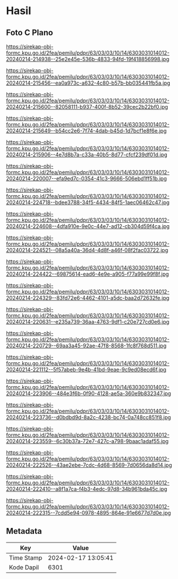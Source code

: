 # Hasil

## Foto C Plano

https://sirekap-obj-formc.kpu.go.id/2fea/pemilu/pdpr/63/03/03/10/14/6303031014012-20240214-214938--25e2e45e-536b-4833-94fd-19f418856998.jpg

https://sirekap-obj-formc.kpu.go.id/2fea/pemilu/pdpr/63/03/03/10/14/6303031014012-20240214-215456--ea0a973c-a632-4c80-b57b-bb035441fb5a.jpg

https://sirekap-obj-formc.kpu.go.id/2fea/pemilu/pdpr/63/03/03/10/14/6303031014012-20240214-215600--82058111-b937-400f-8b52-39cec2b22bf0.jpg

https://sirekap-obj-formc.kpu.go.id/2fea/pemilu/pdpr/63/03/03/10/14/6303031014012-20240214-215649--b54cc2e6-7f74-4dab-b45d-1d7bcf1e8f6e.jpg

https://sirekap-obj-formc.kpu.go.id/2fea/pemilu/pdpr/63/03/03/10/14/6303031014012-20240214-215906--4e7d8b7a-c33a-40b5-8d77-cfcf239df01d.jpg

https://sirekap-obj-formc.kpu.go.id/2fea/pemilu/pdpr/63/03/03/10/14/6303031014012-20240214-220007--efa9ed7c-0354-41c3-9666-506ebd1ff51b.jpg

https://sirekap-obj-formc.kpu.go.id/2fea/pemilu/pdpr/63/03/03/10/14/6303031014012-20240214-224718--bdee3788-34f5-4434-84f5-1aec06462c47.jpg

https://sirekap-obj-formc.kpu.go.id/2fea/pemilu/pdpr/63/03/03/10/14/6303031014012-20240214-224608--4dfa910e-9e0c-44e7-ad12-cb304d59f4ca.jpg

https://sirekap-obj-formc.kpu.go.id/2fea/pemilu/pdpr/63/03/03/10/14/6303031014012-20240214-224521--08a5a40a-36d4-4d8f-a46f-08f2fac03722.jpg

https://sirekap-obj-formc.kpu.go.id/2fea/pemilu/pdpr/63/03/03/10/14/6303031014012-20240214-224422--69875614-ead6-4e9e-a905-f77a99e99f8f.jpg

https://sirekap-obj-formc.kpu.go.id/2fea/pemilu/pdpr/63/03/03/10/14/6303031014012-20240214-224329--83fd72e6-4462-4101-a5dc-baa2d72632fe.jpg

https://sirekap-obj-formc.kpu.go.id/2fea/pemilu/pdpr/63/03/03/10/14/6303031014012-20240214-220631--e235a739-36aa-4763-9df1-c20e727cd0e6.jpg

https://sirekap-obj-formc.kpu.go.id/2fea/pemilu/pdpr/63/03/03/10/14/6303031014012-20240214-220729--69aa3a45-92ae-47f8-8568-1fc8f768d511.jpg

https://sirekap-obj-formc.kpu.go.id/2fea/pemilu/pdpr/63/03/03/10/14/6303031014012-20240214-221112--5f57abeb-9e4b-41bd-9eae-9c9ed08ecd6f.jpg

https://sirekap-obj-formc.kpu.go.id/2fea/pemilu/pdpr/63/03/03/10/14/6303031014012-20240214-223906--484e3f6b-0f90-4128-ae5a-360e9b832347.jpg

https://sirekap-obj-formc.kpu.go.id/2fea/pemilu/pdpr/63/03/03/10/14/6303031014012-20240214-223736--d0bdbd9d-8a2c-4238-bc74-0a748cc851f8.jpg

https://sirekap-obj-formc.kpu.go.id/2fea/pemilu/pdpr/63/03/03/10/14/6303031014012-20240214-223559--6c30b37a-72e7-427c-a798-9baac1adaf55.jpg

https://sirekap-obj-formc.kpu.go.id/2fea/pemilu/pdpr/63/03/03/10/14/6303031014012-20240214-222526--43ae2ebe-7cdc-4d68-8569-7d0656da8d14.jpg

https://sirekap-obj-formc.kpu.go.id/2fea/pemilu/pdpr/63/03/03/10/14/6303031014012-20240214-222410--a8f1a7ca-f4b3-4edc-97d8-34b961bda45c.jpg

https://sirekap-obj-formc.kpu.go.id/2fea/pemilu/pdpr/63/03/03/10/14/6303031014012-20240214-222315--7cdd5e94-0978-4895-864e-91e6677d7d0e.jpg


## Metadata

| Key        | Value               |
| ---------- | ------------------- |
| Time Stamp | 2024-02-17 13:05:41 |
| Kode Dapil | 6301                |



